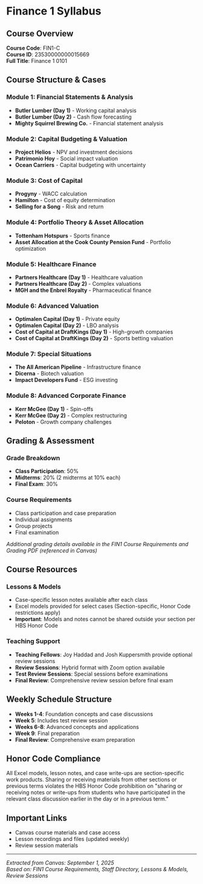 # Finance 1 Syllabus

## Course Overview
**Course Code**: FIN1-C  
**Course ID**: 23530000000015669  
**Full Title**: Finance 1 0101  

## Course Structure & Cases

### Module 1: Financial Statements & Analysis
- **Butler Lumber (Day 1)** - Working capital analysis
- **Butler Lumber (Day 2)** - Cash flow forecasting
- **Mighty Squirrel Brewing Co.** - Financial statement analysis

### Module 2: Capital Budgeting & Valuation
- **Project Helios** - NPV and investment decisions
- **Patrimonio Hoy** - Social impact valuation
- **Ocean Carriers** - Capital budgeting with uncertainty

### Module 3: Cost of Capital
- **Progyny** - WACC calculation
- **Hamilton** - Cost of equity determination
- **Selling for a Song** - Risk and return

### Module 4: Portfolio Theory & Asset Allocation
- **Tottenham Hotspurs** - Sports finance
- **Asset Allocation at the Cook County Pension Fund** - Portfolio optimization

### Module 5: Healthcare Finance
- **Partners Healthcare (Day 1)** - Healthcare valuation
- **Partners Healthcare (Day 2)** - Complex valuations
- **MGH and the Enbrel Royalty** - Pharmaceutical finance

### Module 6: Advanced Valuation
- **Optimalen Capital (Day 1)** - Private equity
- **Optimalen Capital (Day 2)** - LBO analysis
- **Cost of Capital at DraftKings (Day 1)** - High-growth companies
- **Cost of Capital at DraftKings (Day 2)** - Sports betting valuation

### Module 7: Special Situations
- **The All American Pipeline** - Infrastructure finance
- **Dicerna** - Biotech valuation
- **Impact Developers Fund** - ESG investing

### Module 8: Advanced Corporate Finance
- **Kerr McGee (Day 1)** - Spin-offs
- **Kerr McGee (Day 2)** - Complex restructuring
- **Peloton** - Growth company challenges

## Grading & Assessment

### Grade Breakdown
- **Class Participation**: 50%
- **Midterms**: 20% (2 midterms at 10% each)
- **Final Exam**: 30%

### Course Requirements
- Class participation and case preparation
- Individual assignments
- Group projects
- Final examination

*Additional grading details available in the FIN1 Course Requirements and Grading PDF (referenced in Canvas)*

## Course Resources

### Lessons & Models
- Case-specific lesson notes available after each class
- Excel models provided for select cases (Section-specific, Honor Code restrictions apply)
- **Important**: Models and notes cannot be shared outside your section per HBS Honor Code

### Teaching Support
- **Teaching Fellows**: Joy Haddad and Josh Kuppersmith provide optional review sessions
- **Review Sessions**: Hybrid format with Zoom option available
- **Test Review Sessions**: Special sessions before examinations
- **Final Review**: Comprehensive review session before final exam

## Weekly Schedule Structure
- **Weeks 1-4**: Foundation concepts and case discussions
- **Week 5**: Includes test review session
- **Weeks 6-8**: Advanced concepts and applications
- **Week 9**: Final preparation
- **Final Review**: Comprehensive exam preparation

## Honor Code Compliance
All Excel models, lesson notes, and case write-ups are section-specific work products. Sharing or receiving materials from other sections or previous terms violates the HBS Honor Code prohibition on "sharing or receiving notes or write-ups from students who have participated in the relevant class discussion earlier in the day or in a previous term."

## Important Links
- Canvas course materials and case access
- Lesson recordings and files (updated weekly)
- Review session materials

---
*Extracted from Canvas: September 1, 2025*  
*Based on: FIN1 Course Requirements, Staff Directory, Lessons & Models, Review Sessions*